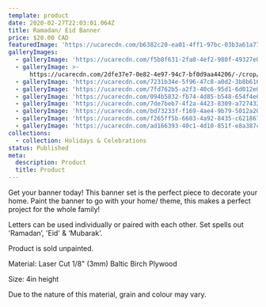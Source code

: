 ```yaml
---
template: product
date: 2020-02-27T22:03:01.064Z
title: Ramadan/ Eid Banner
price: $20.00 CAD
featuredImage: 'https://ucarecdn.com/b6382c20-ea01-4ff1-97bc-03b3a61a77f0/'
galleryImages:
  - galleryImage: 'https://ucarecdn.com/f5b8f631-2fa0-4ef2-980f-49327e020cf3/'
  - galleryImage: >-
      https://ucarecdn.com/2dfe37e7-0e82-4e97-94c7-bf0d9aa44206/-/crop/1164x1416/36,0/-/preview/
  - galleryImage: 'https://ucarecdn.com/7231b34e-5f96-47c8-a0d2-3b8b616ad437/'
  - galleryImage: 'https://ucarecdn.com/7fd762b5-a2f3-40c6-95d1-6d012e076d7f/'
  - galleryImage: 'https://ucarecdn.com/094b5832-fb74-4d85-b548-654f4e68f6f8/'
  - galleryImage: 'https://ucarecdn.com/7de7beb7-4f2a-4423-8309-a7274328c5c4/'
  - galleryImage: 'https://ucarecdn.com/bd73233f-f169-4ae4-9b79-5012a205a8ad/'
  - galleryImage: 'https://ucarecdn.com/f265ff5b-6603-4a92-8435-c621867bd9c0/'
  - galleryImage: 'https://ucarecdn.com/ad166393-40c1-4d10-851f-e8a387cd32c8/'
collections:
  - collection: Holidays & Celebrations
status: Published
meta:
  description: Product
  title: Product
---
```

Get your banner today! This banner set is the perfect piece to decorate your home. Paint the banner to go with your home/ theme, this makes a perfect project for the whole family!

Letters can be used individually or paired with each other. Set spells out 'Ramadan’, 'Eid' & ‘Mubarak’.

Product is sold unpainted.

Material: Laser Cut 1/8" (3mm) Baltic Birch Plywood

Size: 4in height 

Due to the nature of this material, grain and colour may vary.
